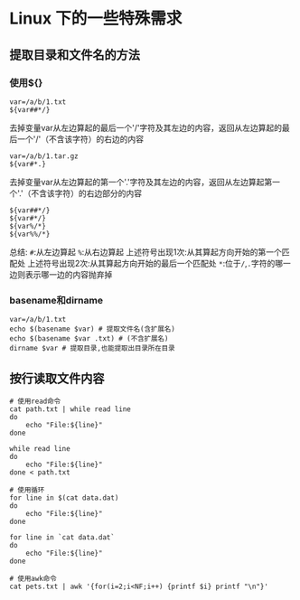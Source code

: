# Linux 下的一些特殊需求

## 提取目录和文件名的方法

### 使用${}

```
var=/a/b/1.txt
${var##*/}
```
去掉变量var从左边算起的最后一个'/'字符及其左边的内容，返回从左边算起的最后一个'/'（不含该字符）的右边的内容

```
var=/a/b/1.tar.gz
${var#*.}
```
去掉变量var从左边算起的第一个'.'字符及其左边的内容，返回从左边算起第一个'.'（不含该字符）的右边部分的内容

```
${var##*/}
${var#*/}
${var%/*}
${var%%/*}
```
总结:
`#`:从左边算起
`%`:从右边算起
上述符号出现1次:从其算起方向开始的第一个匹配处
上述符号出现2次:从其算起方向开始的最后一个匹配处
`*`:位于`/`,`.`字符的哪一边则表示哪一边的内容抛弃掉


### basename和dirname

```
var=/a/b/1.txt
echo $(basename $var) # 提取文件名(含扩展名)
echo $(basename $var .txt) # (不含扩展名)
dirname $var # 提取目录,也能提取出目录所在目录
```

## 按行读取文件内容

```
# 使用read命令
cat path.txt | while read line
do
    echo "File:${line}"
done

while read line
do 
    echo "File:${line}"
done < path.txt
```

```
# 使用循环
for line in $(cat data.dat)
do 
    echo "File:${line}"
done

for line in `cat data.dat`
do 
    echo "File:${line}"
done
```

```
# 使用awk命令
cat pets.txt | awk '{for(i=2;i<NF;i++) {printf $i} printf "\n"}'
```